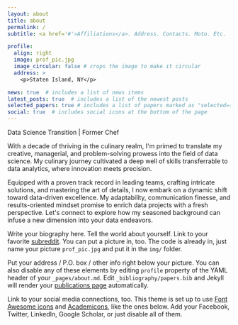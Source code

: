 ```yaml
---
layout: about
title: about
permalink: /
subtitle: <a href='#'>Affiliations</a>. Address. Contacts. Moto. Etc.

profile:
  align: right
  image: prof_pic.jpg
  image_circular: false # crops the image to make it circular
  address: >
    <p>Staten Island, NY</p>

news: true  # includes a list of news items
latest_posts: true  # includes a list of the newest posts
selected_papers: true # includes a list of papers marked as "selected={true}"
social: true  # includes social icons at the bottom of the page
---
```

Data Science Transition | Former Chef

With a decade of thriving in the culinary realm, I'm primed to translate my creative, 
managerial, and problem-solving prowess into the field of data science. My culinary 
journey cultivated a deep well of skills transferrable to data analytics, where 
innovation meets precision.

Equipped with a proven track record in leading teams, crafting intricate solutions, 
and mastering the art of details, I now embark on a dynamic shift toward data-driven 
excellence. My adaptability, communication finesse, and results-oriented mindset 
promise to enrich data projects with a fresh perspective. Let's connect to explore 
how my seasoned background can infuse a new dimension into your data endeavors.

Write your biography here. Tell the world about yourself. Link to your favorite [subreddit](http://reddit.com). You can put a picture in, too. The code is already in, just name your picture `prof_pic.jpg` and put it in the `img/` folder.

Put your address / P.O. box / other info right below your picture. You can also disable any of these elements by editing `profile` property of the YAML header of your `_pages/about.md`. Edit `_bibliography/papers.bib` and Jekyll will render your [publications page](/al-folio/publications/) automatically.

Link to your social media connections, too. This theme is set up to use [Font Awesome icons](http://fortawesome.github.io/Font-Awesome/) and [Academicons](https://jpswalsh.github.io/academicons/), like the ones below. Add your Facebook, Twitter, LinkedIn, Google Scholar, or just disable all of them.
